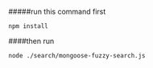 #####run this command first

```
npm install
```

####then run 

```
node ./search/mongoose-fuzzy-search.js 
```